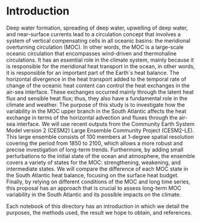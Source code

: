 # Introduction
Deep water formation, spreading of deep water, upwelling of deep water, and near-surface currents lead to a circulation concept that involves a system of vertical compensating cells in all oceanic basins: the meridional overturning circulation (MOC). In other words, the MOC is a large-scale oceanic circulation that encompasses wind-driven and thermohaline circulations. It has an essential role in the climate system, mainly because it is responsible for the meridional heat transport in the ocean, in other words, it is responsible for an important part of the Earth´s heat balance. The horizontal divergence in the heat transport added to the temporal rate of change of the oceanic heat content can control the heat exchanges in the air-sea interface. These exchanges occurred mainly through the latent heat flux and sensible heat flux; thus, they also have a fundamental role in the climate and weather. The purpose of this study is to investigate how the variability in the MOC upper branch in the South Atlantic affects the heat exchange in terms of the horizontal advection and fluxes through the air-sea interface. We will use recent outputs from the Community Earth System Model version 2 (CESM2) Large Ensemble Community Project (CESM2-LE). This large ensemble consists of 100 members at 1-degree spatial resolution covering the period from 1850 to 2100, which allows a more robust and precise investigation of long-term trends. Furthermore, by adding small perturbations to the initial state of the ocean and atmosphere, the ensemble covers a variety of states for the MOC: strengthening, weakening, and intermediate states. We will compare the difference of each MOC state in the South Atlantic heat balance, focusing on the surface heat budget. Finally, by relying on different conditions of the MOC and long time series, this proposal has an approach that is crucial to assess long-term MOC variability in the South Atlantic and its possible impacts on the climate.

Each notebook of this directory has an introduction in which we detail the purposes, the methods used, the result we hope to obtain, and references.  
